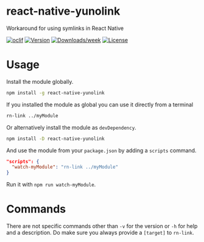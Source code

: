 react-native-yunolink
=====================

Workaround for using symlinks in React Native 

[![oclif](https://img.shields.io/badge/cli-oclif-brightgreen.svg)](https://oclif.io)
[![Version](https://img.shields.io/npm/v/react-native-yunolink.svg)](https://npmjs.org/package/react-native-yunolink)
[![Downloads/week](https://img.shields.io/npm/dw/react-native-yunolink.svg)](https://npmjs.org/package/react-native-yunolink)
[![License](https://img.shields.io/npm/l/react-native-yunolink.svg)](https://github.com/Swaagie/react-native-yunolink/blob/master/package.json)

# Usage

Install the module globally.

```bash
npm install -g react-native-yunolink
```

If you installed the module as global you can use it directly from a terminal

```bash
rn-link ../myModule
```

Or alternatively install the module as `devDependency`.

```bash
npm install -D react-native-yunolink
```

And use the module from your `package.json` by adding a `scripts` command.

```json
"scripts": {
  "watch-myModule": "rn-link ../myModule"
}
```

Run it with `npm run watch-myModule`.

# Commands

There are not specific commands other than `-v` for the version or `-h` for help and a description. 
Do make sure you always provide a `[target]` to `rn-link`.
